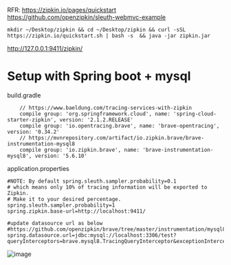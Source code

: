 RFR: 
https://zipkin.io/pages/quickstart  
https://github.com/openzipkin/sleuth-webmvc-example


```shell
mkdir ~/Desktop/zipkin && cd ~/Desktop/zipkin && curl -sSL https://zipkin.io/quickstart.sh | bash -s  && java -jar zipkin.jar

```
http://127.0.0.1:9411/zipkin/

# Setup with Spring boot + mysql

build.gradle
```shell
    // https://www.baeldung.com/tracing-services-with-zipkin
    compile group: 'org.springframework.cloud', name: 'spring-cloud-starter-zipkin', version: '2.1.2.RELEASE'
    compile group: 'io.opentracing.brave', name: 'brave-opentracing', version: '0.34.2'
    // https://mvnrepository.com/artifact/io.zipkin.brave/brave-instrumentation-mysql8
    compile group: 'io.zipkin.brave', name: 'brave-instrumentation-mysql8', version: '5.6.10'
 ```
 
 application.properties
 
 ```shell
 #NOTE: By default spring.sleuth.sampler.probability=0.1
# which means only 10% of tracing information will be exported to Zipkin.
# Make it to your desired percentage.
spring.sleuth.sampler.probability=1
spring.zipkin.base-url=http://localhost:9411/

#update datasource url as below
#https://github.com/openzipkin/brave/tree/master/instrumentation/mysql8
spring.datasource.url=jdbc:mysql://localhost:3306/test?queryInterceptors=brave.mysql8.TracingQueryInterceptor&exceptionInterceptors=brave.mysql8.TracingExceptionInterceptor&zipkinServiceName=myDatabaseService

```

![image](https://github.com/dineshbhagat/mac-configurations/blob/master/apm/images/Screenshot%202019-08-21%20at%206.20.32%20PM.png)
